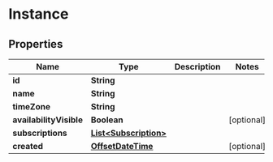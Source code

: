 
# Instance

## Properties
Name | Type | Description | Notes
------------ | ------------- | ------------- | -------------
**id** | **String** |  | 
**name** | **String** |  | 
**timeZone** | **String** |  | 
**availabilityVisible** | **Boolean** |  |  [optional]
**subscriptions** | [**List&lt;Subscription&gt;**](Subscription.md) |  | 
**created** | [**OffsetDateTime**](OffsetDateTime.md) |  |  [optional]



